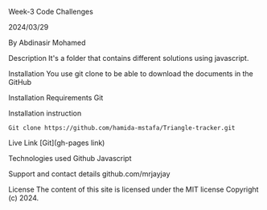 Week-3 Code Challenges

 2024/03/29

By Abdinasir Mohamed

Description
It's a folder that contains different solutions using javascript.

Installation
You use git clone to be able to download the documents in the GitHub

Installation Requirements
Git

Installation instruction
```
Git clone https://github.com/hamida-mstafa/Triangle-tracker.git

```

 Live Link
[Git](gh-pages link)

Technologies used
Github
Javascript

Support and contact details
github.com/mrjayjay

License
The content of this site is licensed under the MIT license
Copyright (c) 2024.


















